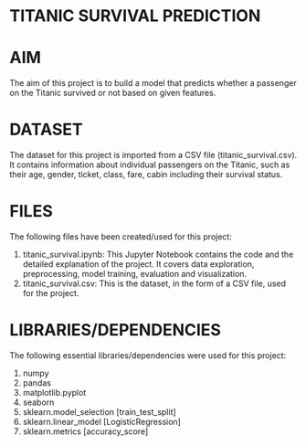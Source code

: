 # TITANIC SURVIVAL PREDICTION

# AIM
The aim of this project is to build a model that predicts whether a passenger on the Titanic survived or not based on given features.

# DATASET 
The dataset for this project is imported from a CSV file (titanic_survival.csv). It contains information about individual passengers on the Titanic, such as their age, gender, ticket, class, fare, cabin including their 
survival status.

# FILES 
The following files have been created/used for this project:
1. titanic_survival.ipynb: This Jupyter Notebook contains the code and the detailed explanation of the project. It covers data exploration, preprocessing, model training, evaluation and visualization.
2. titanic_survival.csv: This is the dataset, in the form of a CSV file, used for the project.

# LIBRARIES/DEPENDENCIES
The following essential libraries/dependencies were used for this project:
1) numpy 
2) pandas 
3) matplotlib.pyplot 
4) seaborn 
5) sklearn.model_selection [train_test_split]
6) sklearn.linear_model [LogisticRegression]
7) sklearn.metrics [accuracy_score]
